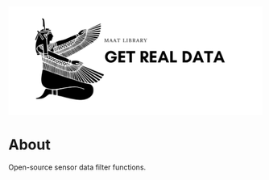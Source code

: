 <p align="center" >
<img src="docs/maat.png"/>
</p>

# About
Open-source sensor data filter functions.
